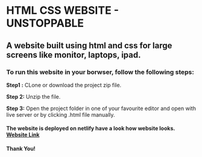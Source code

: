 # HTML CSS WEBSITE - UNSTOPPABLE

## A website built using html and css for large screens like monitor, laptops, ipad.

### To run this website in your borwser, follow the following steps:

**Step1 :** CLone or download the project zip file.

**Step 2:** Unzip the file.

**Step 3:** Open the project folder in one of your favourite editor and open with live server or by clicking .html file manually.

#### The website is deployed on netlify have a look how website looks. [Website Link](https://unstoppable-htmlcss-website.netlify.app/)

#### Thank You!
